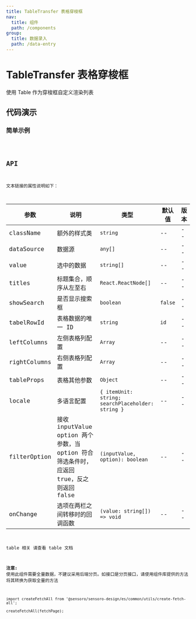```yaml
---
title: TableTransfer 表格穿梭框
nav:
  title: 组件
  path: /components
group:
  title: 数据录入
  path: /data-entry
---
```


# TableTransfer 表格穿梭框

使用 Table 作为穿梭框自定义渲染列表

## 代码演示

### 简单示例

<code src="./demo/demo-01.tsx" />

## API

文本链接的属性说明如下：

| 参数         | 说明              | 类型   | 默认值 | 版本 |
| ------------ | ----------------- | ------ | ------ | ---- |
| className   | 额外的样式类 | `string` | --   | --   |
| dataSource   | 数据源 | `any[]` | --   | --   |
| value   | 选中的数据 | `string[]` | --   | --   |
| titles   | 标题集合，顺序从左至右 | `React.ReactNode[]` | --   | --   |
| showSearch   | 是否显示搜索框 | `boolean` | `false`   | --   |
| tabelRowId   | 表格数据的唯一 ID | `string` | `id`   | --   |
| leftColumns  | 左侧表格列配置    | `Array`  | --     | --   |
| rightColumns | 右侧表格列配置    | `Array`  | --     | --   |
| tableProps   | 表格其他参数          | `Object` | --     | --   |
| locale   | 多语言配置 | `{ itemUnit: string; searchPlaceholder: string }` | -- | --|
| filterOption | 接收 inputValue option 两个参数，当 option 符合筛选条件时，应返回 true，反之则返回 false | `(inputValue, option): boolean` | -- | --|
| onChange   | 选项在两栏之间转移时的回调函数 | `(value: string[]) => void` | --     | --   |

table 相关 请查看 table 文档

**注意:** 使用此组件需要全量数据，不建议采用后端分页。如接口是分页接口，请使用组件库提供的方法将其转换为获取全量的方法

```
import createFetchAll from '@sensoro/sensoro-design/es/common/utils/create-fetch-all';

createFetchAll(fetchPage);
```

